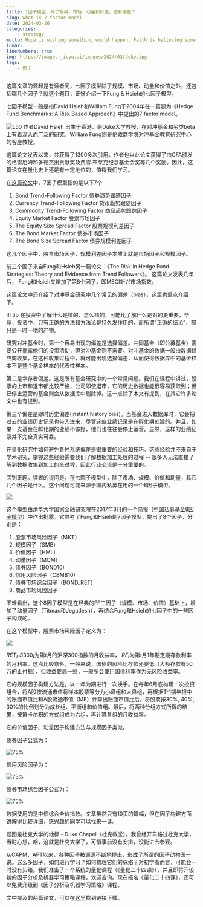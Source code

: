 ```yaml
---
title: 7因子模型，除了规模、市场、动量和价值，还有哪些？
slug: what-is-7-factor-model
date: 2024-03-26
categories:
    - strategy
motto: Hope is wishing something would happen. Faith is believing something will happen. Courage is making something happen.
lunar:
lineNumbers: true
img: https://images.jieyu.ai/images/2024/03/duke.jpg
tags: 
    - 因子
---
```


这篇文章的源起是有读者问，七因子模型除了规模、市场、动量和价值之外，还包括哪几个因子？就这个题目，正好介绍一下Fung & Hsieh的七因子模型。

七因子模型一般是指David Hsieh和William Fung于2004年在一篇题为《Hedge Fund Benchmarks: A Risk Based Approach》中提出的7 factor model。

![L50](https://images.jieyu.ai/images/2024/03/david-hsieh.jpg)
作者David Hsieh 出生于香港，是Duke大学教授，在对冲基金和另类beta上有着深入而广泛的研究。William Fung则是伦敦商学院对冲基金教育研究中心的客座教授。

这篇论文发表以来，共获得了1300多次引用。作者也以此论文获得了由CFA颁发的格雷厄姆和多德杰出贡献奖及费雪.布莱克纪念基金会奖等几个奖励。因此，这篇论文在量化史上还是有一定地位的，值得我们学习。

在[这篇论文](/assets/ebooks/Hedge-Fund-Benchmarks-A-Risk-Based-Approach.pdf)中，7因子模型指的是以下7个：

1. Bond Trend-Following Factor 债券趋势跟随因子
2. Currency Trend-Following Factor 货币趋势跟随因子
3. Commodity Trend-Following Factor 商品趋势跟踪因子
4. Equity Market Factor 股票市场因子
5. The Equity Size Spread Factor 股票规模利差因子
6. The Bond Market Factor 债券市场因子
7. The Bond Size Spread Factor 债券规模利差因子

这几个因子中，股票市场因子、规模利差因子本质上就是市场因子和规模因子。


前三个因子来自Fung和Hsieh另一篇论文：《The Risk in Hedge Fund Strategies: Theory and Evidence from Trend Followers》。
这篇论文发表几年后， Fung和Hsieh又增加了第8个因子，即MSCI新兴市场指数。

这篇论文中还介绍了对冲基金研究中几个常见的偏差（bias），这里也重点介绍下。

!!! tip
    在投资中了解什么是错的、怎么错的，可能比了解什么是对的更重要，毕竟，投资中，只有正确的方法和方法论是持久发作用的，而所谓“正确的结论”，都只是一时一地的产物。

研究对冲基金时，第一个容易出现的偏差是选择偏差。共同基金（即公募基金）需要公开批露他们的投资活动，但对冲基金则不需要。对冲基金的数据一般由数据供应商收集，在这种收集过程中，就可能出现选择偏差，从而使得数据库中的基金样本不是整个基金样本的代表性样本。

第二是幸存者偏差。这是所有基金研究中的一个常见问题。我们在课程中讲过，股票的上市和退市都比较严格，公司即使退市，它的历史数据也能很容易获取到；但已停止运营的基金则会从数据库中剔除掉。这一点除了本文有提到，在其它许多论文中也有提到。


第三个偏差是即时历史偏差(instant history bias)。当基金进入数据库时，它会把过去的业绩历史记录也带入进来，尽管这些业绩记录是在孵化期创建的。并且，如果一支基金在孵化期的业绩不够好，他们也往往会停止运营。显然，这样的业绩记录并不完全真实可靠。

在量化研究中如何避免各种系统偏差是很重要的经验和技巧。这些经验并不来自于学术研究，掌握这些经验需要我们了解数据加工处理的过程 -- 很多人无法直接了解到数据收集到加工的全过程，因此行业交流是十分重要的。

回到正题。读者的提问是，在七因子模型中，除了市场、规模、价值和动量，其它几个因子是什么。这个问题可能来源于国内私募在用的一个8因子模型。

![](https://images.jieyu.ai/images/2024/03/20240326193718.png)


这个模型由清华大学国家金融研究院在2017年3月的一个简报（[中国私募基金8因子模型](/assets/ebooks/中国私募基金风险因子分析.pdf)）中作出批露。它参考了Fung和Hsieh的7因子模型，提出了8个因子，分别是：

1. 股票市场风险因子（MKT）
2. 规模因子（SMB）
3. 价值因子（HML)
4. 动量因子（MOM）
5. 债券因子（BOND10)
6. 信用风险因子（CBMB10)
7. 债券市场综合因子（BOND_RET）
8. 商品市场风险因子

不难看出，这个8因子模型是在经典的FF三因子（规模、市场、价值）基础上，增加了动量因子（Titman和Jegadesh），再结合Fung和Hsieh的七因子中的一些因子构成的。

在这个模型中，股票市场风险因子定义为：

![](https://images.jieyu.ai/images/2024/03/mkt-factor.png)

$RET_HS300_t$为第$t$月的沪深300指数的月收益率， $RF_t$为第$t$月1年期定期存款利率的月利率。这点比较意外，一般来说，国债的风险比存款还要低（大额存款有50万的止付额），但收益要高一些，一般多会使用国债利率作为无风险收益率。


它的规模因子构建方法是，以一年为期进行一次换手。在每年6月底构建一次投资组合，将A股按流通市值将样本股票等分为小盘组和大盘组，再根据T-1期年报中的账面市值比和A股流通市值（ME）计算出账面市值比后，将股票按30%, 40%, 30%的比例划分为成长组、平衡组和价值组。最后，将两种分组方式所得的结果，按笛卡尔积的方式组成为六组，再计算各组的月收益率。

它的价值因子、动量因子构建方法与规模因子类似。

债券因子公式为：

![75%](https://images.jieyu.ai/images/2024/03/bond10.jpg)

信用风险因子为：

![75%](https://images.jieyu.ai/images/2024/03/cbmb10.jpg)

债券市场综合因子公式为：

![75%](https://images.jieyu.ai/images/2024/03/bond_ret.jpg)

数据使用的是中债综合全价指数。文章虽然只有10页的篇幅，但在因子构建方面讲解得比较详细，感兴趣的同学可以找来一读。

题图是杜克大学的地标 - Duke Chapel（杜克教堂）。我曾经开车路过杜克大学，当时心想，哈，这就是杜克大学了，可惜事前没有安排，没能进去参观。

从CAPM、APT以来，各种因子被源源不断地提出，形成了所谓的因子动物园一说。这么多因子，如何进行学习？如何梳理它们的脉络？对初学者而言，可能会一时没有头绪。我们准备了一个系统的量化课程（《量化二十四课》），并且即将开设新的因子分析及机器学习策略课程，欢迎咨询。现在报名《量化二十四课》，还可以免费升级到《因子分析及机器学习策略》课程。

文中提及的两篇论文，可以在[这里](http://www.jieyu.ai/blog/2024/03/26/what-is-7-factor-model/)找到链接下载。

